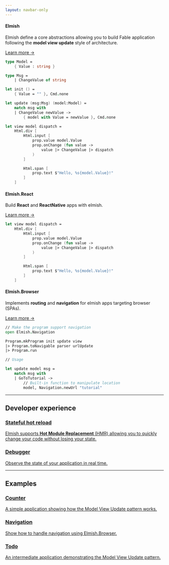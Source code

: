 ```yaml
---
layout: navbar-only
---
```



<div class="container mt-5" data-disable-copy-button="true">
    <!-- <section class="section">
        <h2 class="title is-2 has-text-primary has-text-centered">
            Thoth.Json
        </h2>
        <p class="content is-size-5 has-text-centered">
            JSON the simple and safe way
        </p>
    </section> -->
    <section class="section selling-points">


<div class="selling-point">
    <div class="selling-point-header">
        <h4 class="title has-text-primary">
            Elmish
        </h4>
        <div class="content is-size-5 mb-3">

Elmish define a core abstractions allowing you to build Fable application following the **model view update** style of architecture.
        </div>
        <a href="https://elmish.github.io/elmish/">
            Learn more →
        </a>
    </div>
    <div class="selling-point-showcase content">

```fs
type Model =
    { Value : string }

type Msg =
    | ChangeValue of string

let init () =
    { Value = "" }, Cmd.none

let update (msg:Msg) (model:Model) =
    match msg with
    | ChangeValue newValue ->
        { model with Value = newValue }, Cmd.none

let view model dispatch =
    Html.div [
        Html.input [
            prop.value model.Value
            prop.onChange (fun value ->
                value |> ChangeValue |> dispatch
            )
        ]

        Html.span [
            prop.text $"Hello, %s{model.Value}!"
        ]
    ]
```
</div>
</div>


<div class="selling-point">
    <div class="selling-point-header">
        <h4 class="title has-text-primary">
            Elmish.React
        </h4>
        <div class="content is-size-5 mb-3">

Build **React** and **ReactNative** apps with elmish.
        </div>
        <a href="https://elmish.github.io/react/">
            Learn more →
        </a>
    </div>
    <div class="selling-point-showcase content">

```fs
let view model dispatch =
    Html.div [
        Html.input [
            prop.value model.Value
            prop.onChange (fun value ->
                value |> ChangeValue |> dispatch
            )
        ]

        Html.span [
            prop.text $"Hello, %s{model.Value}!"
        ]
    ]
```
</div>
</div>


<div class="selling-point">
    <div class="selling-point-header">
        <h4 class="title has-text-primary">
            Elmish.Browser
        </h4>
        <div class="content is-size-5 mb-3">

Implements **routing** and **navigation** for elmish apps targeting browser (SPAs).
        </div>
        <a href="https://elmish.github.io/browser/">
            Learn more →
        </a>
    </div>
    <div class="selling-point-showcase content">

```fs
// Make the program support navigation
open Elmish.Navigation

Program.mkProgram init update view
|> Program.toNavigable parser urlUpdate
|> Program.run

// Usage

let update model msg =
    match msg with
    | GoToTutorial ->
        // Built-in function to manipulate location
        model, Navigation.newUrl "tutorial"
```
</div>
</div>


</div>

<hr>

<section class="section">

<h2 class="title has-text-centered mb-6">Developer experience</h2>


<div class="feature-grid container">
    <div class="feature-header">
    </div>
    <div class="feature-grid-features">
        <div>
            <a href="https://elmish.github.io/hmr/">
                <span class="icon is-large">
                    <i class="fas fa-forward fa-2x"></i>
                </span>
                <h3>Stateful hot reload</h3>
                <p>
                Elmish supports <strong>Hot Module Replacement</strong  > (HMR) allowing you to quickly change your code without losing your state.
                </p>
            </a>
        </div>
        <div>
            <a href="https://elmish.github.io/debugger/">
                <span class="icon is-large">
                    <i class="fas fa-bug fa-2x"></i>
                </span>
                <h3>Debugger</h3>
                <p>
                Observe the state of your application in real time.
                </p>
            </a>
        </div>
    </div>
</div>

</section>

<hr>

<section class="section">

<h2 class="title has-text-centered">Examples</h2>


<div class="feature-grid container">
    <div class="feature-header">
    </div>
    <div class="feature-grid-features">
        <div>
            <a href="https://elmish.github.io/sample-react-counter/">
                <h3>Counter</h3>
                <p>
                A simple application showing how the Model View Update pattern works.
                </p>
            </a>
        </div>
        <div>
            <a href="https://elmish.github.io/sample-react-navigation/#home">
                <h3>Navigation</h3>
                <p>
                Show how to handle navigation using Elmish.Browser.
                </p>
            </a>
        </div>
        <div>
            <a href="https://elmish.github.io/sample-react-todomvc/">
                <h3>Todo</h3>
                <p>
                An intermediate application demonstrating the Model View Update pattern.
                </p>
            </a>
        </div>
    </div>
</div>

</section>
